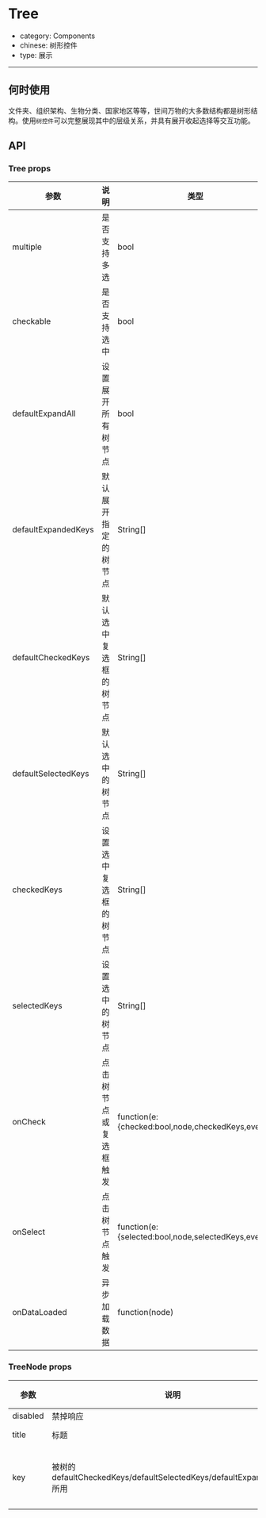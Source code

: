 # Tree

- category: Components
- chinese: 树形控件
- type: 展示

---

## 何时使用

文件夹、组织架构、生物分类、国家地区等等，世间万物的大多数结构都是树形结构。使用`树控件`可以完整展现其中的层级关系，并具有展开收起选择等交互功能。

## API

### Tree props

| 参数       | 说明                                      | 类型       | 默认值 |
|-----------|------------------------------------------|------------|--------|
|multiple | 是否支持多选 | bool | false |
|checkable | 是否支持选中 | bool   | false    |
|defaultExpandAll | 设置展开所有树节点 | bool | false |
|defaultExpandedKeys | 默认展开指定的树节点 | String[] | [] |
|defaultCheckedKeys | 默认选中复选框的树节点 | String[] | [] |
|defaultSelectedKeys | 默认选中的树节点 | String[] | [] |
|checkedKeys | 设置选中复选框的树节点 | String[] | - |
|selectedKeys | 设置选中的树节点 | String[] | - |
|onCheck | 点击树节点或复选框触发 | function(e:{checked:bool,node,checkedKeys,event}) | - |
|onSelect | 点击树节点触发 | function(e:{selected:bool,node,selectedKeys,event}) | - |
|onDataLoaded | 异步加载数据 | function(node)| - |

### TreeNode props

| 参数       | 说明                                      | 类型       | 默认值 |
|-----------|------------------------------------------|------------|--------|
|disabled | 禁掉响应 | bool | false |
|title | 标题 | String | '---' |
|key | 被树的defaultCheckedKeys/defaultSelectedKeys/defaultExpandedKeys所用 | String | 内部计算出的节点位置 |
